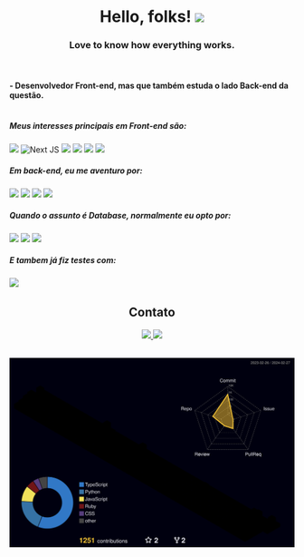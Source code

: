 <div align="center">
  
# Hello, folks! <img src="https://raw.githubusercontent.com/MartinHeinz/MartinHeinz/master/wave.gif" width="30px">
### Love to know how everything works.

</div>
<br/>

#### - Desenvolvedor Front-end, mas que também estuda o lado Back-end da questão.<br/><br/>
##### Meus interesses principais em Front-end são:
![](https://img.shields.io/badge/React-20232A?style=for-the-badge&logo=react&logoColor=61DAFB)
![Next JS](https://img.shields.io/badge/Next-black?style=for-the-badge&logo=next.js&logoColor=white)
![](https://img.shields.io/badge/TypeScript-007ACC?style=for-the-badge&logo=typescript&logoColor=white)
![](https://img.shields.io/badge/Redux-593D88?style=for-the-badge&logo=redux&logoColor=white)
![](https://img.shields.io/badge/Tailwind_CSS-38B2AC?style=for-the-badge&logo=tailwind-css&logoColor=white)
![](https://img.shields.io/badge/CSS3-1572B6?style=for-the-badge&logo=css3&logoColor=white)<br/>
##### Em back-end, eu me aventuro por:
![](https://img.shields.io/badge/Node.js-339933?style=for-the-badge&logo=nodedotjs&logoColor=white)
![](https://img.shields.io/badge/Express.js-000000?style=for-the-badge&logo=express&logoColor=white)
![](https://img.shields.io/badge/django-%23092E20.svg?style=for-the-badge&logo=django&logoColor=white)
![](https://img.shields.io/badge/Ruby_on_Rails-CC0000?style=for-the-badge&logo=ruby-on-rails&logoColor=white)
##### Quando o assunto é Database, normalmente eu opto por:
![](https://img.shields.io/badge/MongoDB-4EA94B?style=for-the-badge&logo=mongodb&logoColor=white)
![](https://img.shields.io/badge/postgres-%23316192.svg?style=for-the-badge&logo=postgresql&logoColor=white)
![](https://img.shields.io/badge/firebase-ffca28?style=for-the-badge&logo=firebase&logoColor=black)

##### E tambem já fiz testes com:
![](https://img.shields.io/badge/Cypress-17202C?style=for-the-badge&logo=cypress&logoColor=white)


<div align="center">
  
## Contato

<a href="https://www.linkedin.com/in/gabrielgomes93/">
  <img src="https://img.shields.io/badge/LinkedIn-0077B5?style=for-the-badge&logo=linkedin&logoColor=white"  />
</a>
<a href="https://gabrigomez.netlify.app/">
  <img src="https://img.shields.io/badge/website-000000?style=for-the-badge&logo=About.me&logoColor=white"  />
</a><br/><br/>
</div>


![](./profile-3d-contrib/profile-night-rainbow.svg)
</br>













<!--
**gabrigomez/gabrigomez** is a ✨ _special_ ✨ repository because its `README.md` (this file) appears on your GitHub profile.

Here are some ideas to get you started:

- 🔭 I’m currently working on ...
- 🌱 I’m currently learning ...
- 👯 I’m looking to collaborate on ...
- 🤔 I’m looking for help with ...
- 💬 Ask me about ...
- 📫 How to reach me: ...
- 😄 Pronouns: ...
- ⚡ Fun fact: ...
-->
